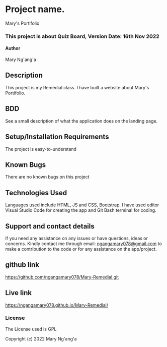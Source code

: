# Project name.
Mary's Portifolio

### This project is about Quiz Board, Version Date: 16th Nov 2022
#### Author
Mary Ng'ang'a

## Description
This project is my Remedial class. I have built a website about Mary's Portifolio.

## BDD
See a small description of what the application does on the landing page.



## Setup/Installation Requirements
The project is easy-to-understand
## Known Bugs
There are no known bugs on this project

## Technologies Used
Languages used include HTML, JS and CSS, Bootstrap. I have used editor Visual Studio Code for creating the app and Git Bash terminal for coding.

## Support and contact details
If you need any assistance on any issues or have questions, ideas or concerns. Kindly contact me through email: ngangamary078@gmail.com to make a contribution to the code or for any assistance on the app/project.

## github link
https://github.com/ngangamary078/Mary-Remedial.git

## Live link
https://ngangamary078.github.io/Mary-Remedial/

### License
The License used is GPL

Copyright (c) 2022 Mary Ng'ang'a